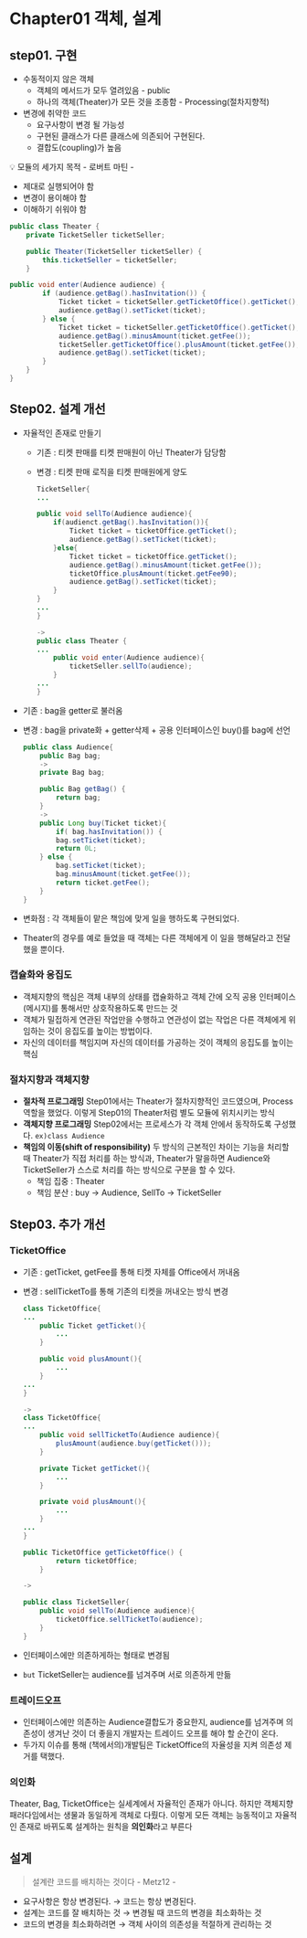 # Chapter01 객체, 설계

## step01. 구현

- 수동적이지 않은 객체
    - 객체의 메서드가 모두 열려있음 - public
    - 하나의 객체(Theater)가 모든 것을 조종함 - Processing(절차지향적)
- 변경에 취약한 코드
    - 요구사항이 변경 될 가능성
    - 구현된 클래스가 다른 클래스에 의존되어 구현된다.
    - 결합도(coupling)가 높음

<aside>
💡 모듈의 세가지 목적 - 로버트 마틴 -

- 제대로 실행되어야 함
- 변경이 용이해야 함
- 이해하기 쉬워야 함
</aside>

```java
public class Theater {
    private TicketSeller ticketSeller;

    public Theater(TicketSeller ticketSeller) {
        this.ticketSeller = ticketSeller;
    }

public void enter(Audience audience) {
        if (audience.getBag().hasInvitation()) {
            Ticket ticket = ticketSeller.getTicketOffice().getTicket();
            audience.getBag().setTicket(ticket);
        } else {
            Ticket ticket = ticketSeller.getTicketOffice().getTicket();
            audience.getBag().minusAmount(ticket.getFee());
            ticketSeller.getTicketOffice().plusAmount(ticket.getFee());
            audience.getBag().setTicket(ticket);
        }
    }
}
```

## Step02. 설계 개선

- 자율적인 존재로 만들기
    - 기존 : 티켓 판매를 티켓 판매원이 아닌 Theater가 담당함
    - 변경 : 티켓 판매 로직을 티켓 판매원에게 양도
        
        ```java
        TicketSeller{
        ...
        
        public void sellTo(Audience audience){
        	if(audienct.getBag().hasInvitation()){
        		Ticket ticket = ticketOffice.getTicket();
        		audience.getBag().setTicket(ticket);
        	}else{
        		Ticket ticket = ticketOffice.getTicket();
        		audience.getBag().minusAmount(ticket.getFee());
        		ticketOffice.plusAmount(ticket.getFee90);
        		audience.getBag().setTicket(ticket);
        	}
        }
        ...
        }
        
        ->
        public class Theater {
        ...
        	public void enter(Audience audience){
        		ticketSeller.sellTo(audience);
        	}
        ...
        }
        
        ```
        
- 기존 : bag을 getter로 불러옴
- 변경 : bag을 private화 + getter삭제 + 공용 인터페이스인 buy()를 bag에 선언
    
    ```java
    public class Audience{
    	public Bag bag;
    	->
    	private Bag bag;
    
    	public Bag getBag() {
    		return bag;
    	}
    	->
    	public Long buy(Ticket ticket){
    		if( bag.hasInvitation()) {
    		bag.setTicket(ticket);
    		return 0L;
    	} else {
    		bag.setTicket(ticket);
    		bag.minusAmount(ticket.getFee());
    		return ticket.getFee();
    	}
    }
    ```
    
- 변화점 : 각 객체들이 맡은 책임에 맞게 일을 행하도록 구현되었다.
- Theater의 경우를 예로 들었을 때 객체는 다른 객체에게 이 일을 행해달라고 전달했을 뿐이다.

### 캡슐화와 응집도

- 객체지향의 핵심은 객체 내부의 상태를 캡슐화하고 객체 간에 오직 공용 인터페이스(메시지)를 통해서만 상호작용하도록 만드는 것
- 객체가 밀접하게 연관된 작업만을 수행하고 연관성이 없는 작업은 다른 객체에게 위임하는 것이 응집도를 높이는 방법이다.
- 자신의 데이터를 책임지며 자신의 데이터를 가공하는 것이 객체의 응집도를 높이는 핵심

### 절차지향과 객체지향

- **절차적 프로그래밍**
Step01에서는 Theater가 절차지향적인 코드였으며, Process역할을 했었다. 이렇게 Step01의 Theater처럼 별도 모듈에 위치시키는 방식
- **객체지향 프로그래밍**
Step02에서는 프로세스가 각 객체 안에서 동작하도록 구성했다. `ex)class Audience`
- **책임의 이동(shift of responsibility)**
두 방식의 근본적인 차이는 기능을 처리할 때 Theater가 직접 처리를 하는 방식과, Theater가 말을하면 Audience와 TicketSeller가 스스로 처리를 하는 방식으로 구분을 할 수 있다.
    - 책임 집중 : Theater
    - 책임 분산 : buy → Audience, SellTo → TicketSeller

## Step03. 추가 개선

### TicketOffice

- 기존 : getTicket, getFee를 통해 티켓 자체를 Office에서 꺼내옴
- 변경 : sellTicketTo를 통해 기존의 티켓을 꺼내오는 방식 변경
    
    ```java
    class TicketOffice{
    ...
    	public Ticket getTicket(){
    		...
    	}
    
    	public void plusAmount(){
    		...
    	}
    ...
    }
    
    ->
    class TicketOffice{
    ...
    	public void sellTicketTo(Audience audience){
    		plusAmount(audience.buy(getTicket()));
    	}
    
    	private Ticket getTicket(){
    		...
    	}
    
    	private void plusAmount(){
    		...
    	}
    ...
    }
    
    public TicketOffice getTicketOffice() {
            return ticketOffice;
        }
    
    ->
    
    public class TicketSeller{
    	public void sellTo(Audience audience){
    		ticketOffice.sellTicketTo(audience);
    	}
    }
    ```
    
- 인터페이스에만 의존하게하는 형태로 변경됨
- `but` TicketSeller는 audience를 넘겨주며 서로 의존하게 만듦

### 트레이드오프

- 인터페이스에만 의존하는 Audience결합도가 중요한지, audience를 넘겨주며 의존성이 생겨난 것이 더 좋을지 개발자는 트레이드 오프를 해야 할 순간이 온다.
- 두가지 이슈를 통해 (책에서의)개발팀은 TicketOffice의 자율성을 지켜 의존성 제거를 택했다.

### 의인화

Theater, Bag, TicketOffice는 실세계에서 자율적인 존재가 아니다. 하지만 객체지향 패러다임에서는 생물과 동일하게 객체로 다뤘다. 이렇게 모든 객체는 능동적이고 자율적인 존재로 바뀌도록 설계하는 원칙을 **의인화**라고 부른다

## 설계

> 설계란 코드를 배치하는 것이다 - Metz12 -
> 
- 요구사항은 항상 변경된다. → 코드는 항상 변경된다.
- 설계는 코드를 잘 배치하는 것 → 변경될 때 코드의 변경을 최소화하는 것
- 코드의 변경을 최소화하려면 → 객체 사이의 의존성을 적절하게 관리하는 것
